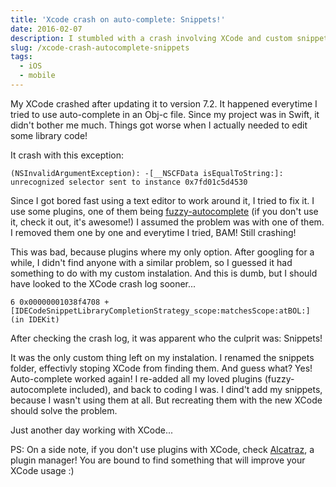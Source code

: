 ```yaml
---
title: 'Xcode crash on auto-complete: Snippets!'
date: 2016-02-07
description: I stumbled with a crash involving XCode and custom snippets
slug: /xcode-crash-autocomplete-snippets
tags:
  - iOS
  - mobile
---
```


My XCode crashed after updating it to version 7.2. It happened everytime I tried to use auto-complete in an Obj-c file. Since my project was in Swift, it didn't bother me much. Things got worse when I actually needed to edit some library code!

It crash with this exception:

```objc
(NSInvalidArgumentException): -[__NSCFData isEqualToString:]: unrecognized selector sent to instance 0x7fd01c5d4530
```

Since I got bored fast using a text editor to work around it, I tried to fix it. I use some plugins, one of them being [fuzzy-autocomplete][fuzzy-auto] (if you don't use it, check it out, it's awesome!) I assumed the problem was with one of them. I removed them one by one and everytime I tried, BAM! Still crashing!

This was bad, because plugins where my only option. After googling for a while, I didn't find anyone with a similar problem, so I guessed it had something to do with my custom instalation. And this is dumb, but I should have looked to the XCode crash log sooner...

```objc
6 0x00000001038f4708 +[IDECodeSnippetLibraryCompletionStrategy_scope:matchesScope:atBOL:] (in IDEKit)
```

After checking the crash log, it was apparent who the culprit was: Snippets!

It was the only custom thing left on my instalation. I renamed the snippets folder, effectivly stoping XCode from finding them. And guess what? Yes! Auto-complete worked again! I re-added all my loved plugins (fuzzy-autocomplete included), and back to coding I was. I dind't add my snippets, because I wasn't using them at all. But recreating them with the new XCode should solve the problem.

Just another day working with XCode...

PS: On a side note, if you don't use plugins with XCode, check [Alcatraz][alcatraz], a plugin manager! You are bound to find something that will improve your XCode usage :)

[fuzzy-auto]: https://github.com/FuzzyAutocomplete/FuzzyAutocompletePlugin
[alcatraz]: http://alcatraz.io/
